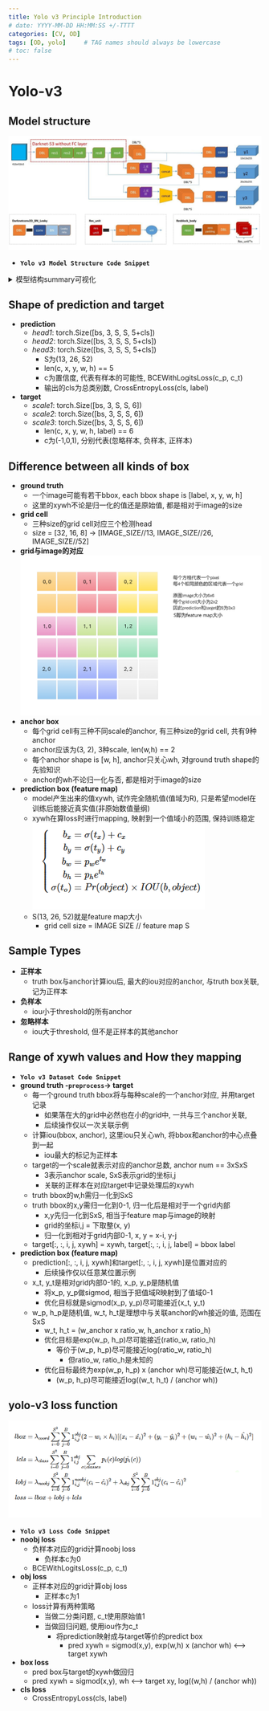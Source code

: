 ```yaml
---
title: Yolo v3 Principle Introduction
# date: YYYY-MM-DD HH:MM:SS +/-TTTT
categories: [CV, OD]
tags: [OD, yolo]     # TAG names should always be lowercase
# toc: false
---
```


# Yolo-v3

## Model structure
![model structure](/assets/img/yolo-v3-files/yolov3_model_structure.jpeg)
- **`Yolo v3 Model Structure Code Snippet`**
<details>
<summary>模型结构summary可视化</summary>
<pre><code>
----------------------------------------------------------------
        Layer (type)               Output Shape         Param #
================================================================
            Conv2d-1         [-1, 32, 416, 416]             864
       BatchNorm2d-2         [-1, 32, 416, 416]              64
         LeakyReLU-3         [-1, 32, 416, 416]               0
          CNNBlock-4         [-1, 32, 416, 416]               0
            Conv2d-5         [-1, 64, 208, 208]          18,432
       BatchNorm2d-6         [-1, 64, 208, 208]             128
         LeakyReLU-7         [-1, 64, 208, 208]               0
          CNNBlock-8         [-1, 64, 208, 208]               0
            Conv2d-9         [-1, 32, 208, 208]           2,048
      BatchNorm2d-10         [-1, 32, 208, 208]              64
        LeakyReLU-11         [-1, 32, 208, 208]               0
         CNNBlock-12         [-1, 32, 208, 208]               0
           Conv2d-13         [-1, 64, 208, 208]          18,432
      BatchNorm2d-14         [-1, 64, 208, 208]             128
        LeakyReLU-15         [-1, 64, 208, 208]               0
         CNNBlock-16         [-1, 64, 208, 208]               0
          ResUnit-17         [-1, 64, 208, 208]               0
         ResBlock-18         [-1, 64, 208, 208]               0
           Conv2d-19        [-1, 128, 104, 104]          73,728
      BatchNorm2d-20        [-1, 128, 104, 104]             256
        LeakyReLU-21        [-1, 128, 104, 104]               0
         CNNBlock-22        [-1, 128, 104, 104]               0
           Conv2d-23         [-1, 64, 104, 104]           8,192
      BatchNorm2d-24         [-1, 64, 104, 104]             128
        LeakyReLU-25         [-1, 64, 104, 104]               0
         CNNBlock-26         [-1, 64, 104, 104]               0
           Conv2d-27        [-1, 128, 104, 104]          73,728
      BatchNorm2d-28        [-1, 128, 104, 104]             256
        LeakyReLU-29        [-1, 128, 104, 104]               0
         CNNBlock-30        [-1, 128, 104, 104]               0
          ResUnit-31        [-1, 128, 104, 104]               0
           Conv2d-32         [-1, 64, 104, 104]           8,192
      BatchNorm2d-33         [-1, 64, 104, 104]             128
        LeakyReLU-34         [-1, 64, 104, 104]               0
         CNNBlock-35         [-1, 64, 104, 104]               0
           Conv2d-36        [-1, 128, 104, 104]          73,728
      BatchNorm2d-37        [-1, 128, 104, 104]             256
        LeakyReLU-38        [-1, 128, 104, 104]               0
         CNNBlock-39        [-1, 128, 104, 104]               0
          ResUnit-40        [-1, 128, 104, 104]               0
         ResBlock-41        [-1, 128, 104, 104]               0
           Conv2d-42          [-1, 256, 52, 52]         294,912
      BatchNorm2d-43          [-1, 256, 52, 52]             512
        LeakyReLU-44          [-1, 256, 52, 52]               0
         CNNBlock-45          [-1, 256, 52, 52]               0
           Conv2d-46          [-1, 128, 52, 52]          32,768
      BatchNorm2d-47          [-1, 128, 52, 52]             256
        LeakyReLU-48          [-1, 128, 52, 52]               0
         CNNBlock-49          [-1, 128, 52, 52]               0
           Conv2d-50          [-1, 256, 52, 52]         294,912
      BatchNorm2d-51          [-1, 256, 52, 52]             512
        LeakyReLU-52          [-1, 256, 52, 52]               0
         CNNBlock-53          [-1, 256, 52, 52]               0
          ResUnit-54          [-1, 256, 52, 52]               0
           Conv2d-55          [-1, 128, 52, 52]          32,768
      BatchNorm2d-56          [-1, 128, 52, 52]             256
        LeakyReLU-57          [-1, 128, 52, 52]               0
         CNNBlock-58          [-1, 128, 52, 52]               0
           Conv2d-59          [-1, 256, 52, 52]         294,912
      BatchNorm2d-60          [-1, 256, 52, 52]             512
        LeakyReLU-61          [-1, 256, 52, 52]               0
         CNNBlock-62          [-1, 256, 52, 52]               0
          ResUnit-63          [-1, 256, 52, 52]               0
           Conv2d-64          [-1, 128, 52, 52]          32,768
      BatchNorm2d-65          [-1, 128, 52, 52]             256
        LeakyReLU-66          [-1, 128, 52, 52]               0
         CNNBlock-67          [-1, 128, 52, 52]               0
           Conv2d-68          [-1, 256, 52, 52]         294,912
      BatchNorm2d-69          [-1, 256, 52, 52]             512
        LeakyReLU-70          [-1, 256, 52, 52]               0
         CNNBlock-71          [-1, 256, 52, 52]               0
          ResUnit-72          [-1, 256, 52, 52]               0
           Conv2d-73          [-1, 128, 52, 52]          32,768
      BatchNorm2d-74          [-1, 128, 52, 52]             256
        LeakyReLU-75          [-1, 128, 52, 52]               0
         CNNBlock-76          [-1, 128, 52, 52]               0
           Conv2d-77          [-1, 256, 52, 52]         294,912
      BatchNorm2d-78          [-1, 256, 52, 52]             512
        LeakyReLU-79          [-1, 256, 52, 52]               0
         CNNBlock-80          [-1, 256, 52, 52]               0
          ResUnit-81          [-1, 256, 52, 52]               0
           Conv2d-82          [-1, 128, 52, 52]          32,768
      BatchNorm2d-83          [-1, 128, 52, 52]             256
        LeakyReLU-84          [-1, 128, 52, 52]               0
         CNNBlock-85          [-1, 128, 52, 52]               0
           Conv2d-86          [-1, 256, 52, 52]         294,912
      BatchNorm2d-87          [-1, 256, 52, 52]             512
        LeakyReLU-88          [-1, 256, 52, 52]               0
         CNNBlock-89          [-1, 256, 52, 52]               0
          ResUnit-90          [-1, 256, 52, 52]               0
           Conv2d-91          [-1, 128, 52, 52]          32,768
      BatchNorm2d-92          [-1, 128, 52, 52]             256
        LeakyReLU-93          [-1, 128, 52, 52]               0
         CNNBlock-94          [-1, 128, 52, 52]               0
           Conv2d-95          [-1, 256, 52, 52]         294,912
      BatchNorm2d-96          [-1, 256, 52, 52]             512
        LeakyReLU-97          [-1, 256, 52, 52]               0
         CNNBlock-98          [-1, 256, 52, 52]               0
          ResUnit-99          [-1, 256, 52, 52]               0
          Conv2d-100          [-1, 128, 52, 52]          32,768
     BatchNorm2d-101          [-1, 128, 52, 52]             256
       LeakyReLU-102          [-1, 128, 52, 52]               0
        CNNBlock-103          [-1, 128, 52, 52]               0
          Conv2d-104          [-1, 256, 52, 52]         294,912
     BatchNorm2d-105          [-1, 256, 52, 52]             512
       LeakyReLU-106          [-1, 256, 52, 52]               0
        CNNBlock-107          [-1, 256, 52, 52]               0
         ResUnit-108          [-1, 256, 52, 52]               0
          Conv2d-109          [-1, 128, 52, 52]          32,768
     BatchNorm2d-110          [-1, 128, 52, 52]             256
       LeakyReLU-111          [-1, 128, 52, 52]               0
        CNNBlock-112          [-1, 128, 52, 52]               0
          Conv2d-113          [-1, 256, 52, 52]         294,912
     BatchNorm2d-114          [-1, 256, 52, 52]             512
       LeakyReLU-115          [-1, 256, 52, 52]               0
        CNNBlock-116          [-1, 256, 52, 52]               0
         ResUnit-117          [-1, 256, 52, 52]               0
        ResBlock-118          [-1, 256, 52, 52]               0
          Conv2d-119          [-1, 512, 26, 26]       1,179,648
     BatchNorm2d-120          [-1, 512, 26, 26]           1,024
       LeakyReLU-121          [-1, 512, 26, 26]               0
        CNNBlock-122          [-1, 512, 26, 26]               0
          Conv2d-123          [-1, 256, 26, 26]         131,072
     BatchNorm2d-124          [-1, 256, 26, 26]             512
       LeakyReLU-125          [-1, 256, 26, 26]               0
        CNNBlock-126          [-1, 256, 26, 26]               0
          Conv2d-127          [-1, 512, 26, 26]       1,179,648
     BatchNorm2d-128          [-1, 512, 26, 26]           1,024
       LeakyReLU-129          [-1, 512, 26, 26]               0
        CNNBlock-130          [-1, 512, 26, 26]               0
         ResUnit-131          [-1, 512, 26, 26]               0
          Conv2d-132          [-1, 256, 26, 26]         131,072
     BatchNorm2d-133          [-1, 256, 26, 26]             512
       LeakyReLU-134          [-1, 256, 26, 26]               0
        CNNBlock-135          [-1, 256, 26, 26]               0
          Conv2d-136          [-1, 512, 26, 26]       1,179,648
     BatchNorm2d-137          [-1, 512, 26, 26]           1,024
       LeakyReLU-138          [-1, 512, 26, 26]               0
        CNNBlock-139          [-1, 512, 26, 26]               0
         ResUnit-140          [-1, 512, 26, 26]               0
          Conv2d-141          [-1, 256, 26, 26]         131,072
     BatchNorm2d-142          [-1, 256, 26, 26]             512
       LeakyReLU-143          [-1, 256, 26, 26]               0
        CNNBlock-144          [-1, 256, 26, 26]               0
          Conv2d-145          [-1, 512, 26, 26]       1,179,648
     BatchNorm2d-146          [-1, 512, 26, 26]           1,024
       LeakyReLU-147          [-1, 512, 26, 26]               0
        CNNBlock-148          [-1, 512, 26, 26]               0
         ResUnit-149          [-1, 512, 26, 26]               0
          Conv2d-150          [-1, 256, 26, 26]         131,072
     BatchNorm2d-151          [-1, 256, 26, 26]             512
       LeakyReLU-152          [-1, 256, 26, 26]               0
        CNNBlock-153          [-1, 256, 26, 26]               0
          Conv2d-154          [-1, 512, 26, 26]       1,179,648
     BatchNorm2d-155          [-1, 512, 26, 26]           1,024
       LeakyReLU-156          [-1, 512, 26, 26]               0
        CNNBlock-157          [-1, 512, 26, 26]               0
         ResUnit-158          [-1, 512, 26, 26]               0
          Conv2d-159          [-1, 256, 26, 26]         131,072
     BatchNorm2d-160          [-1, 256, 26, 26]             512
       LeakyReLU-161          [-1, 256, 26, 26]               0
        CNNBlock-162          [-1, 256, 26, 26]               0
          Conv2d-163          [-1, 512, 26, 26]       1,179,648
     BatchNorm2d-164          [-1, 512, 26, 26]           1,024
       LeakyReLU-165          [-1, 512, 26, 26]               0
        CNNBlock-166          [-1, 512, 26, 26]               0
         ResUnit-167          [-1, 512, 26, 26]               0
          Conv2d-168          [-1, 256, 26, 26]         131,072
     BatchNorm2d-169          [-1, 256, 26, 26]             512
       LeakyReLU-170          [-1, 256, 26, 26]               0
        CNNBlock-171          [-1, 256, 26, 26]               0
          Conv2d-172          [-1, 512, 26, 26]       1,179,648
     BatchNorm2d-173          [-1, 512, 26, 26]           1,024
       LeakyReLU-174          [-1, 512, 26, 26]               0
        CNNBlock-175          [-1, 512, 26, 26]               0
         ResUnit-176          [-1, 512, 26, 26]               0
          Conv2d-177          [-1, 256, 26, 26]         131,072
     BatchNorm2d-178          [-1, 256, 26, 26]             512
       LeakyReLU-179          [-1, 256, 26, 26]               0
        CNNBlock-180          [-1, 256, 26, 26]               0
          Conv2d-181          [-1, 512, 26, 26]       1,179,648
     BatchNorm2d-182          [-1, 512, 26, 26]           1,024
       LeakyReLU-183          [-1, 512, 26, 26]               0
        CNNBlock-184          [-1, 512, 26, 26]               0
         ResUnit-185          [-1, 512, 26, 26]               0
          Conv2d-186          [-1, 256, 26, 26]         131,072
     BatchNorm2d-187          [-1, 256, 26, 26]             512
       LeakyReLU-188          [-1, 256, 26, 26]               0
        CNNBlock-189          [-1, 256, 26, 26]               0
          Conv2d-190          [-1, 512, 26, 26]       1,179,648
     BatchNorm2d-191          [-1, 512, 26, 26]           1,024
       LeakyReLU-192          [-1, 512, 26, 26]               0
        CNNBlock-193          [-1, 512, 26, 26]               0
         ResUnit-194          [-1, 512, 26, 26]               0
        ResBlock-195          [-1, 512, 26, 26]               0
          Conv2d-196         [-1, 1024, 13, 13]       4,718,592
     BatchNorm2d-197         [-1, 1024, 13, 13]           2,048
       LeakyReLU-198         [-1, 1024, 13, 13]               0
        CNNBlock-199         [-1, 1024, 13, 13]               0
          Conv2d-200          [-1, 512, 13, 13]         524,288
     BatchNorm2d-201          [-1, 512, 13, 13]           1,024
       LeakyReLU-202          [-1, 512, 13, 13]               0
        CNNBlock-203          [-1, 512, 13, 13]               0
          Conv2d-204         [-1, 1024, 13, 13]       4,718,592
     BatchNorm2d-205         [-1, 1024, 13, 13]           2,048
       LeakyReLU-206         [-1, 1024, 13, 13]               0
        CNNBlock-207         [-1, 1024, 13, 13]               0
         ResUnit-208         [-1, 1024, 13, 13]               0
          Conv2d-209          [-1, 512, 13, 13]         524,288
     BatchNorm2d-210          [-1, 512, 13, 13]           1,024
       LeakyReLU-211          [-1, 512, 13, 13]               0
        CNNBlock-212          [-1, 512, 13, 13]               0
          Conv2d-213         [-1, 1024, 13, 13]       4,718,592
     BatchNorm2d-214         [-1, 1024, 13, 13]           2,048
       LeakyReLU-215         [-1, 1024, 13, 13]               0
        CNNBlock-216         [-1, 1024, 13, 13]               0
         ResUnit-217         [-1, 1024, 13, 13]               0
          Conv2d-218          [-1, 512, 13, 13]         524,288
     BatchNorm2d-219          [-1, 512, 13, 13]           1,024
       LeakyReLU-220          [-1, 512, 13, 13]               0
        CNNBlock-221          [-1, 512, 13, 13]               0
          Conv2d-222         [-1, 1024, 13, 13]       4,718,592
     BatchNorm2d-223         [-1, 1024, 13, 13]           2,048
       LeakyReLU-224         [-1, 1024, 13, 13]               0
        CNNBlock-225         [-1, 1024, 13, 13]               0
         ResUnit-226         [-1, 1024, 13, 13]               0
          Conv2d-227          [-1, 512, 13, 13]         524,288
     BatchNorm2d-228          [-1, 512, 13, 13]           1,024
       LeakyReLU-229          [-1, 512, 13, 13]               0
        CNNBlock-230          [-1, 512, 13, 13]               0
          Conv2d-231         [-1, 1024, 13, 13]       4,718,592
     BatchNorm2d-232         [-1, 1024, 13, 13]           2,048
       LeakyReLU-233         [-1, 1024, 13, 13]               0
        CNNBlock-234         [-1, 1024, 13, 13]               0
         ResUnit-235         [-1, 1024, 13, 13]               0
        ResBlock-236         [-1, 1024, 13, 13]               0
          Conv2d-237          [-1, 512, 13, 13]         524,288
     BatchNorm2d-238          [-1, 512, 13, 13]           1,024
       LeakyReLU-239          [-1, 512, 13, 13]               0
        CNNBlock-240          [-1, 512, 13, 13]               0
         ConvSet-241          [-1, 512, 13, 13]               0
          Conv2d-242         [-1, 1024, 13, 13]       4,718,592
     BatchNorm2d-243         [-1, 1024, 13, 13]           2,048
       LeakyReLU-244         [-1, 1024, 13, 13]               0
        CNNBlock-245         [-1, 1024, 13, 13]               0
          Conv2d-246           [-1, 75, 13, 13]          76,875
 ScalePrediction-247        [-1, 3, 13, 13, 25]               0
          Conv2d-248          [-1, 256, 13, 13]         131,072
     BatchNorm2d-249          [-1, 256, 13, 13]             512
       LeakyReLU-250          [-1, 256, 13, 13]               0
        CNNBlock-251          [-1, 256, 13, 13]               0
        Upsample-252          [-1, 256, 26, 26]               0
          Conv2d-253          [-1, 256, 26, 26]         196,608
     BatchNorm2d-254          [-1, 256, 26, 26]             512
       LeakyReLU-255          [-1, 256, 26, 26]               0
        CNNBlock-256          [-1, 256, 26, 26]               0
         ConvSet-257          [-1, 256, 26, 26]               0
NeckAndConcatNet-258          [-1, 256, 26, 26]               0
          Conv2d-259          [-1, 512, 26, 26]       1,179,648
     BatchNorm2d-260          [-1, 512, 26, 26]           1,024
       LeakyReLU-261          [-1, 512, 26, 26]               0
        CNNBlock-262          [-1, 512, 26, 26]               0
          Conv2d-263           [-1, 75, 26, 26]          38,475
 ScalePrediction-264        [-1, 3, 26, 26, 25]               0
          Conv2d-265          [-1, 128, 26, 26]          32,768
     BatchNorm2d-266          [-1, 128, 26, 26]             256
       LeakyReLU-267          [-1, 128, 26, 26]               0
        CNNBlock-268          [-1, 128, 26, 26]               0
        Upsample-269          [-1, 128, 52, 52]               0
          Conv2d-270          [-1, 128, 52, 52]          49,152
     BatchNorm2d-271          [-1, 128, 52, 52]             256
       LeakyReLU-272          [-1, 128, 52, 52]               0
        CNNBlock-273          [-1, 128, 52, 52]               0
         ConvSet-274          [-1, 128, 52, 52]               0
NeckAndConcatNet-275          [-1, 128, 52, 52]               0
          Conv2d-276          [-1, 256, 52, 52]         294,912
     BatchNorm2d-277          [-1, 256, 52, 52]             512
       LeakyReLU-278          [-1, 256, 52, 52]               0
        CNNBlock-279          [-1, 256, 52, 52]               0
          Conv2d-280           [-1, 75, 52, 52]          19,275
 ScalePrediction-281        [-1, 3, 52, 52, 25]               0
================================================================
Total params: 47,852,737
Trainable params: 47,852,737
Non-trainable params: 0
----------------------------------------------------------------
Input size (MB): 1.98
Forward/backward pass size (MB): 1226.01
Params size (MB): 182.54
Estimated Total Size (MB): 1410.53
----------------------------------------------------------------
</code></pre>
</details>


## Shape of prediction and target
- **prediction**
  - *head1*: torch.Size([bs, 3, S, S, 5+cls])
  - *head2*: torch.Size([bs, 3, S, S, 5+cls])
  - *head3*: torch.Size([bs, 3, S, S, 5+cls])
    - S为(13, 26, 52)
    - len(c, x, y, w, h) == 5
    - c为置信度, 代表有样本的可能性, BCEWithLogitsLoss(c_p, c_t)
    - 输出的cls为总类别数, CrossEntropyLoss(cls, label)
- **target**
  - *scale1*: torch.Size([bs, 3, S, S, 6])
  - *scale2*: torch.Size([bs, 3, S, S, 6])
  - *scale3*: torch.Size([bs, 3, S, S, 6])
    - len(c, x, y, w, h, label) == 6
    - c为(-1,0,1), 分别代表(忽略样本, 负样本, 正样本)


## Difference between all kinds of box
- **ground truth**
  - 一个image可能有若干bbox, each bbox shape is [label, x, y, w, h]
  - 这里的xywh不论是归一化的值还是原始值, 都是相对于image的size
- **grid cell**
  - 三种size的grid cell对应三个检测head
  - size = [32, 16, 8] -> [IMAGE_SIZE//13, IMAGE_SIZE//26, IMAGE_SIZE//52]
- **grid与image的对应**
    ![对应示例](/assets/img/yolo-v3-files/grid_vs_image.png)
- **anchor box**
  - 每个grid cell有三种不同scale的anchor, 有三种size的grid cell, 共有9种anchor
  - anchor应该为(3, 2), 3种scale, len(w,h) == 2
  - 每个anchor shape is [w, h], anchor只关心wh, 对ground truth shape的先验知识
  - anchor的wh不论归一化与否, 都是相对于image的size
- **prediction box (feature map)**
  - model产生出来的值xywh, 试作完全随机值(值域为R), 只是希望model在训练后能接近真实值(非原始数值量纲)
  - xywh在算loss时进行mapping, 映射到一个值域小的范围, 保持训练稳定
    ![mapping](/assets/img/yolo-v3-files/bias_mapping.png)
  - S(13, 26, 52)就是feature map大小
    - grid cell  size = IMAGE SIZE // feature map S


## Sample Types
- **正样本**
  - truth box与anchor计算iou后, 最大的iou对应的anchor, 与truth box关联, 记为正样本
- **负样本**
  - iou小于threshold的所有anchor
- **忽略样本**
  - iou大于threshold, 但不是正样本的其他anchor


## Range of xywh values and How they mapping
- **`Yolo v3 Dataset Code Snippet`**
- **ground truth -`preprocess`-> target**
  - 每一个ground truth bbox将与每种scale的一个anchor对应, 并用target记录
    - 如果落在大的grid中必然也在小的grid中, 一共与三个anchor关联,
    - 后续操作仅以一次关联示例
  - 计算iou(bbox, anchor), 这里iou只关心wh, 将bbox和anchor的中心点叠到一起
    - iou最大的标记为正样本
  - target的一个scale就表示对应的anchor总数, anchor num == 3xSxS
    - 3表示anchor scale, SxS表示grid的坐标i,j
    - 关联的正样本在对应target中记录处理后的xywh
  - truth bbox的w,h需归一化到SxS
  - truth bbox的x,y需归一化到0-1, 归一化后是相对于一个grid内部
    - x,y先归一化到SxS, 相当于feature map与image的映射
    - grid的坐标i,j = 下取整(x, y)
    - 归一化到相对于grid内部0-1, x, y = x-i, y-j
  - target[:, :, i, j, xywh] = xywh, target[:, :, i, j, label] = bbox label
- **prediction box (feature map)**
  - prediction[:, :, i, j, xywh]和target[:, :, i, j, xywh]是位置对应的
    - 后续操作仅以任意某位置示例
  - x_t, y_t是相对grid内部0-1的, x_p, y_p是随机值
    - 将x_p, y_p做sigmod, 相当于把值域R映射到了值域0-1
    - 优化目标就是sigmod(x_p, y_p)尽可能接近(x_t, y_t)
  - w_p, h_p是随机值, w_t, h_t是理想中与关联anchor的wh接近的值, 范围在SxS
    - w_t, h_t = (w_anchor x ratio_w, h_anchor x ratio_h)
    - 优化目标是exp(w_p, h_p)尽可能接近(ratio_w, ratio_h)
      - 等价于(w_p, h_p)尽可能接近log(ratio_w, ratio_h)
        - 但ratio_w, ratio_h是未知的
    - 优化目标最终为exp(w_p, h_p) x (anchor wh)尽可能接近(w_t, h_t)
      - (w_p, h_p)尽可能接近log((w_t, h_t) / (anchor wh))


## yolo-v3 loss function
![loss formula](/assets/img/yolo-v3-files/loss_formula.png)
- **`Yolo v3 Loss Code Snippet`**
- **noobj loss**
  - 负样本对应的grid计算noobj loss
    - 负样本c为0
  - BCEWithLogitsLoss(c_p, c_t)
- **obj loss**
  - 正样本对应的grid计算obj loss
    - 正样本c为1
  - loss计算有两种策略
    - 当做二分类问题, c_t使用原始值1
    - 当做回归问题, 使用iou作为c_t
      - 将prediction映射成与target等价的predict box
        - pred xywh = sigmod(x,y), exp(w,h) x (anchor wh) <--> target xywh
- **box loss**
  - pred box与target的xywh做回归
  - pred xywh = sigmod(x,y), wh <--> target xy, log((w,h) / (anchor wh))
- **cls loss**
  - CrossEntropyLoss(cls, label)